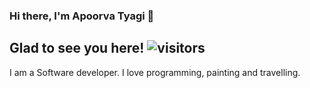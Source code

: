 ### Hi there, I'm Apoorva Tyagi 👋

## Glad to see you here! ![visitors](https://visitor-badge.glitch.me/badge?page_id=${apoorvatyagi61}.${apoorvatyagi61)

I am a Software developer. I love programming, painting and travelling.


<!--
**apoorvatyagi61/apoorvatyagi61** is a ✨ _special_ ✨ repository because its `README.md` (this file) appears on your GitHub profile.-->
